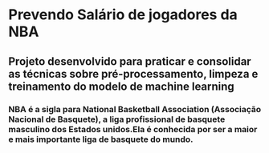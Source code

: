 # Prevendo Salário de jogadores da NBA
## Projeto desenvolvido para praticar e consolidar as técnicas sobre pré-processamento, limpeza e treinamento do modelo de machine learning
### NBA é a sigla para National Basketball Association (Associação Nacional de Basquete), a liga profissional de basquete masculino dos Estados unidos.Ela é conhecida por ser a maior e mais importante liga de basquete do mundo.
